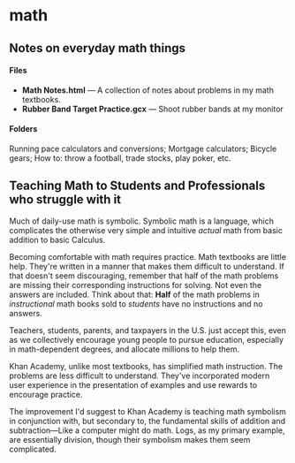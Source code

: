 # math

## Notes on everyday math things

#### Files
- **Math Notes.html** — A collection of notes about problems in my math textbooks.
- **Rubber Band Target Practice.gcx** — Shoot rubber bands at my monitor

#### Folders
Running pace calculators and conversions; Mortgage calculators; Bicycle gears; How to: throw a football, trade stocks, play poker, etc.


## Teaching Math to Students and Professionals who struggle with it

Much of daily-use math is symbolic. Symbolic math is a language, which complicates the otherwise very simple and intuitive *actual* math from basic addition to basic Calculus.

Becoming comfortable with math requires practice. Math textbooks are little help. They're written in a manner that makes them difficult to understand. If that doesn't seem discouraging, remember that half of the math problems are missing their corresponding instructions for solving. Not even the answers are included. Think about that: **Half** of the math problems in *instructional* math books sold to *students* have no instructions and no answers. 

Teachers, students, parents, and taxpayers in the U.S. just accept this, even as we collectively encourage young people to pursue education, especially in math-dependent degrees, and allocate millions to help them.

Khan Academy, unlike most textbooks, has simplified math instruction. The problems are less difficult to understand. They've incorporated modern user experience in the presentation of examples and use rewards to encourage practice.

The improvement I'd suggest to Khan Academy is teaching math symbolism in conjunction with, but secondary to, the fundamental skills of addition and subtraction—Like a computer might do math. Logs, as my primary example, are essentially division, though their symbolism makes them seem complicated.